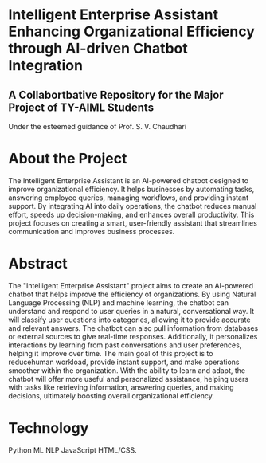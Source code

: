 # Intelligent Enterprise Assistant Enhancing Organizational Efficiency through AI-driven Chatbot Integration
## A Collabortbative Repository for the Major Project of TY-AIML Students
Under the esteemed guidance of Prof. S. V. Chaudhari
# About the Project
The Intelligent Enterprise Assistant is an AI-powered chatbot designed to improve organizational efficiency. It helps businesses by automating tasks, answering employee queries, managing workflows, and providing instant support. By integrating AI into daily operations, the chatbot reduces manual effort, speeds up decision-making, and enhances overall productivity. This project focuses on creating a smart, user-friendly assistant that streamlines communication and improves business processes.
# Abstract
The "Intelligent Enterprise Assistant" project aims to create an AI-powered chatbot that helps improve the efficiency of organizations. 
By using Natural Language Processing (NLP) and machine learning, the chatbot can understand and respond to user queries in a natural, conversational way. It will classify user questions into categories, allowing it to provide accurate and relevant answers.
The chatbot can also pull information from databases or external sources to give real-time responses. Additionally, it personalizes interactions by learning from past conversations and user preferences, helping it improve over time.
 The main goal of this project is to reducehuman workload, provide instant support, and make operations smoother within the organization. With the ability to learn and adapt, the chatbot will offer more useful and personalized assistance, helping users with tasks like retrieving information, answering queries, and making decisions, ultimately boosting overall organizational efficiency.
# Technology
Python 
ML
NLP
JavaScript
HTML/CSS.




